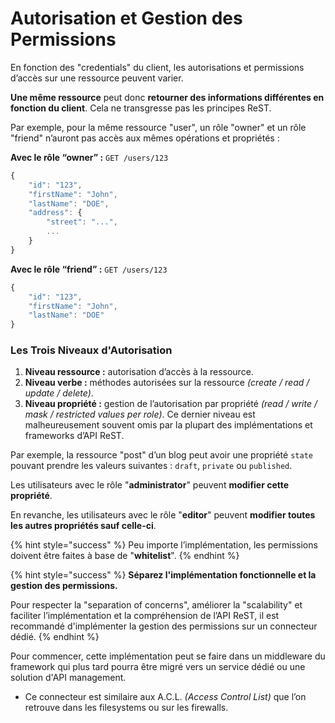 # Autorisation et Gestion des Permissions

En fonction des "credentials" du client, les autorisations et permissions d’accès sur une ressource peuvent varier.

**Une même ressource** peut donc **retourner des informations différentes en fonction du client**. Cela ne transgresse pas les principes ReST.

Par exemple, pour la même ressource "user", un rôle "owner" et un rôle "friend" n’auront pas accès aux mêmes opérations et propriétés :

**Avec le rôle “owner” :** `GET /users/123`

```javascript
{
    "id": "123",
    "firstName": "John",
    "lastName": "DOE",
    "address": {
        "street": "...",
        ...
    }
}
```

**Avec le rôle “friend” :** `GET /users/123`

```javascript
{
    "id": "123",
    "firstName": "John",
    "lastName": "DOE"
}
```

### Les Trois Niveaux d'Autorisation

1. **Niveau ressource :** autorisation d’accès à la ressource.
2. **Niveau verbe :** méthodes autorisées sur la ressource _\(create / read / update / delete\)_.
3. **Niveau propriété :** gestion de l’autorisation par propriété _\(read / write / mask / restricted values per role\)_. Ce dernier niveau est malheureusement souvent omis par la plupart des implémentations et frameworks d’API ReST.

Par exemple, la ressource "post" d’un blog peut avoir une propriété `state` pouvant prendre les valeurs suivantes : `draft`, `private` ou `published`.

Les utilisateurs avec le rôle "**administrator**" peuvent **modifier cette propriété**.

En revanche, les utilisateurs avec le rôle "**editor**" peuvent **modifier toutes les autres propriétés sauf celle-ci**.

{% hint style="success" %}
Peu importe l’implémentation, les permissions doivent être faites à base de "**whitelist**".
{% endhint %}

{% hint style="success" %}
**Séparez l'implémentation fonctionnelle et la gestion des permissions.**

Pour respecter la "separation of concerns", améliorer la "scalability" et faciliter l’implémentation et la compréhension de l’API ReST, il est recommandé d'implémenter la gestion des permissions sur un connecteur dédié.
{% endhint %}

Pour commencer, cette implémentation peut se faire dans un middleware du framework qui plus tard pourra être migré vers un service dédié ou une solution d'API management.

* Ce connecteur est similaire aux A.C.L. _\(Access Control List\)_ que l’on retrouve dans les filesystems ou sur les firewalls.

